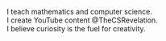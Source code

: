 I teach mathematics and computer science. </br>
I create YouTube content @TheCSRevelation.</br>
I believe curiosity is the fuel for creativity.</br>

<!---
arfaouiGit/arfaouiGit is a ✨ special ✨ repository because its `README.md` (this file) appears on your GitHub profile.
You can click the Preview link to take a look at your changes.
--->
